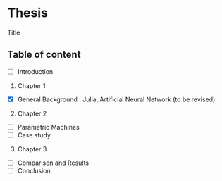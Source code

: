 # Thesis

Title 

## Table of content

- [ ] Introduction
1. Chapter 1
- [X]  General Background : Julia, Artificial Neural Network (to be revised)
2. Chapter 2
- [ ]  Parametric Machines
- [ ]  Case study
3. Chapter 3
- [ ]  Comparison and Results 
- [ ]  Conclusion
